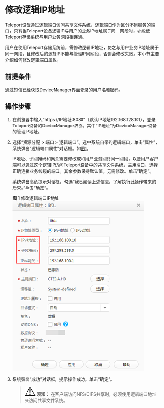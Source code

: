 # 修改逻辑IP地址<a name="des_01_0021"></a>

Teleport设备通过逻辑端口访问共享文件系统，逻辑端口作为区分不同服务的端口，只有当Teleport设备逻辑IP与用户的业务IP地址属于同一网段时，才能使Teleport存储系统与用户业务网段相连通。

用户在使用Teleport存储系统前，需修改逻辑IP地址，使之与用户业务IP地址属于同一网段，且修改后的逻辑IP不能与管理IP同网段，否则会修改失败。本小节主要介绍如何修改逻辑端口属性。

## 前提条件<a name="zh-cn_topic_0101859784_section8895910154910"></a>

通过短信已经获取DeviceManager界面登录的用户名和密码。

## 操作步骤<a name="zh-cn_topic_0101859784_section3314152216468"></a>

1.  在浏览器中输入“https://IP地址:8088”（默认IP地址192.168.128.101），登录Teleport设备的DeviceManager界面。其中“IP地址”为DeviceManager设备的管理IP地址。
2.  选择“资源分配 \> 端口 \> 逻辑端口”。选中系统自带的逻辑端口，单击“属性”，系统弹出“逻辑端口属性”对话框。如[图1](#fig206191037326)。

    IP地址、子网掩码和网关需要修改成和用户业务网络同一网段，以便用户客户端可以通过这个逻辑IP访问Teleport设备中的共享文件系统，主用端口，选择正确连接业务线缆的端口。其余参数保持默认值，无需修改。单击“确定”。

    系统弹出高危提示对话框，勾选“我已阅读上述信息，了解执行此操作带来的后果。”单击“确定”。

    **图 1**  修改逻辑端口IP地址<a name="fig206191037326"></a>  
    ![](figures/修改逻辑端口IP地址.png "修改逻辑端口IP地址")

3.  系统弹出“成功”对话框，提示操作成功。单击“确定”。

    >![](public_sys-resources/icon-notice.gif) **须知：** 
    >在客户端访问NFS/CIFS共享时，必须使用逻辑端口地址来访问共享文件系统。


